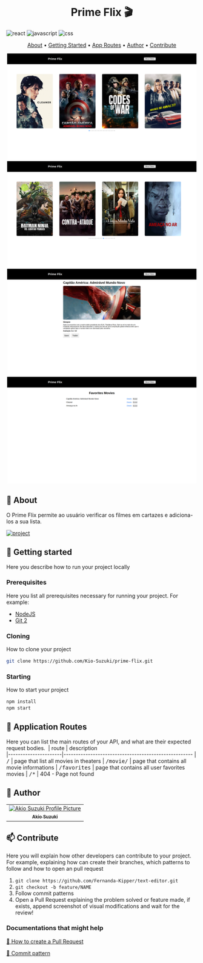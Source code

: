 [JAVASCRIPT__BADGE]: https://img.shields.io/badge/Javascript-000?style=for-the-badge&logo=javascript
[JavaScript]: https://img.shields.io/badge/javascript-%23323330.svg?style=for-the-badge&logo=javascript&logoColor=%23F7DF1E
[REACT__BADGE]: https://img.shields.io/badge/React-005CFE?style=for-the-badge&logo=react
[CSS3]: https://img.shields.io/badge/css3-%231572B6.svg?style=for-the-badge&logo=css3&logoColor=white
[PROJECT__BADGE]: https://img.shields.io/badge/📱Visit_this_project-000?style=for-the-badge&logo=project
[PROJECT__URL]: https://github.com/Kio-Suzuki/prime-flix

<h1 align="center" style="font-weight: bold;">Prime Flix 🎬</h1>

![react][REACT__BADGE]
![javascript][JavaScript]
![css][CSS3]

<p align="center">
 <a href="#about">About</a> • 
 <a href="#started">Getting Started</a> • 
 <a href="#started">App Routes</a> • 
 <a href="#colab">Author</a> •
 <a href="#contribute">Contribute</a>
</p>


<p align="center">
  <img src="https://github.com/Kio-Suzuki/prime-flix/blob/main/public/home1.png?raw=true" alt="Image Example" width="500px">
  <img src="https://github.com/Kio-Suzuki/prime-flix/blob/main/public/home2.png?raw=true" alt="Image Example" width="500px">
  <img src="https://github.com/Kio-Suzuki/prime-flix/blob/main/public/movieinfo.png?raw=true" alt="Image Example" width="500px">
  <img src="https://github.com/Kio-Suzuki/prime-flix/blob/main/public/favorites.png?raw=true" alt="Image Example" width="500px">
</p>

<h2 id="started">📌 About</h2>

O Prime Flix permite ao usuário verificar os filmes em cartazes e adiciona-los a sua lista.

[![project][PROJECT__BADGE]][PROJECT__URL]

<h2 id="started">🚀 Getting started</h2>

Here you describe how to run your project locally

<h3>Prerequisites</h3>

Here you list all prerequisites necessary for running your project. For example:

- [NodeJS](https://github.com/)
- [Git 2](https://github.com)

<h3>Cloning</h3>

How to clone your project

```bash
git clone https://github.com/Kio-Suzuki/prime-flix.git
```

<h3>Starting</h3>

How to start your project

```bash
npm install
npm start
```

<h2 id="routes">📍 Application Routes</h2>

Here you can list the main routes of your API, and what are their expected request bodies.
​
| route               | description                                          
|----------------------|-----------------------------------------------------
| <kbd>/</kbd>     | page that list all movies in theaters
| <kbd>/movie/</kbd>     | page that contains all movie informations
| <kbd>/favorites</kbd>     | page that contains all user favorites movies
| <kbd>/*</kbd>     | 404 - Page not found

<h2 id="colab">🤝 Author</h2>

<table>
  <tr>
    <td align="center">
      <a href="#">
        <img src="https://avatars.githubusercontent.com/u/116661015?v=4" width="100px;" alt="Akio Suzuki Profile Picture"/><br>
        <sub>
          <b>Akio Suzuki</b>
        </sub>
      </a>
    </td>
  </tr>
</table>

<h2 id="contribute">📫 Contribute</h2>

Here you will explain how other developers can contribute to your project. For example, explaining how can create their branches, which patterns to follow and how to open an pull request

1. `git clone https://github.com/Fernanda-Kipper/text-editor.git`
2. `git checkout -b feature/NAME`
3. Follow commit patterns
4. Open a Pull Request explaining the problem solved or feature made, if exists, append screenshot of visual modifications and wait for the review!

<h3>Documentations that might help</h3>

[📝 How to create a Pull Request](https://www.atlassian.com/br/git/tutorials/making-a-pull-request)

[💾 Commit pattern](https://gist.github.com/joshbuchea/6f47e86d2510bce28f8e7f42ae84c716)
